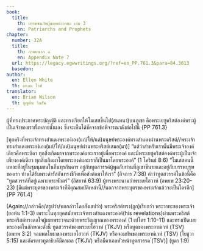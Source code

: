 ```yaml
---
book:
  title:
    th: บรรพชนกับผู้เผยพระวจนะ เล่ม 3
    en: Patriarchs and Prophets
chapter:
  number: 32A
  title:
    th: ภาคผนวก ฉ
    en: Appendix Note 7
  url: https://legacy.egwwritings.org/?ref=en_PP.761.3&para=84.3613
  basedon:
author:
  en: Ellen White
  th: เอเลน ไวท์
translator:
  en: Brian Wilson
  th: บุญต้น วิลสัน
---
```

<!--
Appendix Schedule
1 = ก
2 = ข
3 = ค
4 = ฆ
5 = ง
6 = จ
7 = ฉ
8 = ช
9 = ซ
10 = ฌ
-->

ผู้ที่ทรงประกาศพระบัญญัติ และทรงเรียกให้โมเสสขึ้นไป(สนทนา)บนภูเขา คือพระเยซูคริสต์องค์พระผู้เป็นเจ้าของเราทั้งหลายนั่นเอง ซึ่งจะเห็นได้ชัดจากข้อพิจารณาดังต่อไปนี้ {PP 761.3}

[ทุกคริงที่พระเจ้าทรงสำแดงพระอง์เอง(แก่/ให้/แด่)มนุษย์พระองค์ทรงสำแดงผ่านพระคริสต์//พระเจ้าทรงสำแดงพระอง์เอง(แก่/ให้/แด่)มนุษย์ผ่านพระคริสต์เสมอ(มา)] “แต่ว่าสำหรับเรานั้นมีพระเจ้าองค์เดียวคือพระบิดา ทุกสิ่งเกิดมาจากพระองค์และเราอยู่เพื่อพระองค์ และมีพระเยซูคริสต์องค์พระผู้เป็นเจ้าเพียงองค์เดียว ทุกสิ่งเกิดมาโดยพระองค์และเราก็เป็นมาโดยพระองค์” (1 โครินธ์ 8:6) “โมเสสคนนี้แหละที่อยู่ในชุมนุมชนในถิ่นทุรกันดาร อยู่กับทูตสวรรค์ผู้พูดกับท่านที่ภูเขาซีนายและอยู่กับบรรพบุรุษของเรา ท่านได้รับพระดำรัสอันทรงชีวิตเพื่อส่งต่อมาให้เรา” (กิจการ 7:38) คำว่าทูตสวรรค์ในข้อนี้คือ “ทูตสวรรค์ที่อยู่เฉพาะพระพักตร์” (อิสยาห์ 63:9) ผู้ทรงพระนามว่าพระเยโฮวาห์ (อพยพ 23:20-23) [มีแต่พระบุตรของพระเจ้าที่มีคุณสมบัติเหล่านี้//นอกจากพระบุตรของพระเจ้าแล้วจะเป็นใครอีก] {PP 761.4}

(Again://กล่าวคือ/สรุปว่า/พอกล่าวโดยสังเขปว่า) พระคริสต์ทรง(ถูก)เรียกว่า พระวาทะของพระเจ้า (ยอห์น 1:1-3) เพราะในทุกยุคสมัยพระเจ้าทรงสำแดงพระองค์(his revelations)ผ่านพระคริสต์ พระคริสต์ทรงดลใจผู้เผยพระวจนะด้วยพระวิญญาณของพระองค์ (1 เปโตร 1:10-11) และทรงเปิดเผยพระองค์ในลักษณะดังนี้ ทูตสวรรค์ของพระเยโฮวาห์ (TKJV) หรือทูตของพระยาห์เวห์ (TSV) (อพยพ 3:2) จอมพลโยธาของพระเยโฮวาห์ (TKJV) หรือจอมทัพของพระยาห์เวห์ (TSV) (โยชูวา 5:15) และอัครเทวทูตาธิบดีมีคาเอล (TKJV) หรือมีคาเอลหัวหน้าทูตสวรรค ์(TSV)] (ยูดา 1:9)